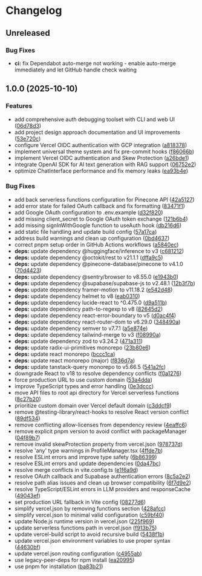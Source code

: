 # Changelog

## Unreleased

### Bug Fixes

* **ci:** fix Dependabot auto-merge not working - enable auto-merge immediately and let GitHub handle check waiting

## 1.0.0 (2025-10-10)


### Features

* add comprehensive auth debugging toolset with CLI and web UI ([06d78d3](https://github.com/GaryOcean428/Monkey-One/commit/06d78d3e2488cdbc87e5c4369b7775ee4e9e8352))
* add project design approach documentation and UI improvements ([53e720c](https://github.com/GaryOcean428/Monkey-One/commit/53e720c839b8bf40152b87ea6ecc59be9e09b4fe))
* configure Vercel OIDC authentication with GCP integration ([a818378](https://github.com/GaryOcean428/Monkey-One/commit/a81837872010dd589ec937fcefca441a349895ac))
* implement universal theme system and fix pre-commit hooks ([f86066b](https://github.com/GaryOcean428/Monkey-One/commit/f86066bcab9a9d5660ecdfee54638f6f39fd2b6f))
* implement Vercel OIDC authentication and Skew Protection ([a26bde1](https://github.com/GaryOcean428/Monkey-One/commit/a26bde1acaece00682c33b14d26a7b63ce1670da))
* integrate OpenAI SDK for AI text generation with RAG support ([06752e2](https://github.com/GaryOcean428/Monkey-One/commit/06752e2f065e5911d1c762d5988a53ba375a35da))
* optimize ChatInterface performance and fix memory leaks ([ea93b4e](https://github.com/GaryOcean428/Monkey-One/commit/ea93b4e72d0bd7d0a027010caae1ae95583ca553))


### Bug Fixes

* add back serverless functions configuration for Pinecone API ([42a5127](https://github.com/GaryOcean428/Monkey-One/commit/42a5127a05fcdcf65de9836a0af270fa324d1213))
* add error state for failed OAuth callback and fix formatting ([83471f1](https://github.com/GaryOcean428/Monkey-One/commit/83471f1a8fe1747b1d58179018bba19df98ef2bd))
* add Google OAuth configuration to .env.example ([d32f820](https://github.com/GaryOcean428/Monkey-One/commit/d32f82010f108e0d919554090753ff9e7b86d652))
* add missing client_secret to Google OAuth token exchange ([121b6b4](https://github.com/GaryOcean428/Monkey-One/commit/121b6b4b7bdb96ddd9ac4386f7a33f54acb73cad))
* add missing signInWithGoogle function to useAuth hook ([db216d6](https://github.com/GaryOcean428/Monkey-One/commit/db216d6803a5e4b16983eecc842138868bb14aaa))
* add static file handling and update build config ([57a17ca](https://github.com/GaryOcean428/Monkey-One/commit/57a17ca2b776a76829012a61790fdbd5ae8319da))
* address build warnings and clean up configuration ([0bd4637](https://github.com/GaryOcean428/Monkey-One/commit/0bd4637cff40b2109fbc2bd15375d2c42353b8c0))
* correct pnpm setup order in GitHub Actions workflows ([a5840ec](https://github.com/GaryOcean428/Monkey-One/commit/a5840ec1fa546c7224eb248969c677b5efb14621))
* **deps:** update dependency @huggingface/inference to v3 ([c681212](https://github.com/GaryOcean428/Monkey-One/commit/c681212dddc0371168534129d88e2c135cc5cc9f))
* **deps:** update dependency @octokit/rest to v21.1.1 ([dffa9c5](https://github.com/GaryOcean428/Monkey-One/commit/dffa9c5deaf6e1f1b7a2b503f2f8bc24294f141a))
* **deps:** update dependency @pinecone-database/pinecone to v4.1.0 ([70d4423](https://github.com/GaryOcean428/Monkey-One/commit/70d44238aea585b173c60fa61b0270d9324acbbd))
* **deps:** update dependency @sentry/browser to v8.55.0 ([e1943b0](https://github.com/GaryOcean428/Monkey-One/commit/e1943b0cb553fafaea981f71d30881eddef70989))
* **deps:** update dependency @supabase/supabase-js to v2.48.1 ([12b3f7b](https://github.com/GaryOcean428/Monkey-One/commit/12b3f7b91cc13ecdede0533dcf8a8de9b27ace13))
* **deps:** update dependency framer-motion to v11.18.2 ([e542d48](https://github.com/GaryOcean428/Monkey-One/commit/e542d48725f836ac72f10a39209b6a2a3a7933e6))
* **deps:** update dependency helmet to v8 ([eab0310](https://github.com/GaryOcean428/Monkey-One/commit/eab0310f0b5a6daa6b3d76caafc9e8dba0b3430d))
* **deps:** update dependency lucide-react to ^0.475.0 ([d9a511b](https://github.com/GaryOcean428/Monkey-One/commit/d9a511bd746e496638355c5337a66b260f673606))
* **deps:** update dependency path-to-regexp to v8 ([82645d2](https://github.com/GaryOcean428/Monkey-One/commit/82645d21348bd0f853e92b3d0385af2075466a29))
* **deps:** update dependency react-error-boundary to v5 ([d0ac4f4](https://github.com/GaryOcean428/Monkey-One/commit/d0ac4f4cd217df9932d204f579bb794e603ce4b4))
* **deps:** update dependency react-router-dom to v6.29.0 ([348490a](https://github.com/GaryOcean428/Monkey-One/commit/348490a229be660810ce6dcb759fe67cb6592534))
* **deps:** update dependency semver to v7.7.1 ([a5e874e](https://github.com/GaryOcean428/Monkey-One/commit/a5e874ed908898a9f1890bc5084983bad3755c7d))
* **deps:** update dependency tailwind-merge to v3 ([f08990a](https://github.com/GaryOcean428/Monkey-One/commit/f08990ab9c97a3cdf6cbcdea2398cef0e5aa4947))
* **deps:** update dependency zod to v3.24.2 ([471a311](https://github.com/GaryOcean428/Monkey-One/commit/471a311befdc12ec5ff0f9c21ab6416f373de9cd))
* **deps:** update radix-ui-primitives monorepo ([23b80e6](https://github.com/GaryOcean428/Monkey-One/commit/23b80e6a96ae83ee5895d17d288110880bbc28cf))
* **deps:** update react monorepo ([bccc1ca](https://github.com/GaryOcean428/Monkey-One/commit/bccc1ca17e15ec1596204ee6d6145ed176831d19))
* **deps:** update react monorepo (major) ([f836d7a](https://github.com/GaryOcean428/Monkey-One/commit/f836d7a1a3a07eced93778d3d4b7ad7792497691))
* **deps:** update tanstack-query monorepo to v5.66.5 ([541a2fc](https://github.com/GaryOcean428/Monkey-One/commit/541a2fcbe67183eff952fa2767a05b175df31e0e))
* downgrade React to v18 to resolve dependency conflicts ([f0a1276](https://github.com/GaryOcean428/Monkey-One/commit/f0a12767822072321b2c0636e0b69856ae851c3e))
* force production URL to use custom domain ([53a4dda](https://github.com/GaryOcean428/Monkey-One/commit/53a4ddaaaa1fe24e9f7289f900fe05c5f3d1c93a))
* improve TypeScript types and error handling ([0e3dccc](https://github.com/GaryOcean428/Monkey-One/commit/0e3dcccf8c9a8fbdab243b630e3ffd9784f72f99))
* move API files to root api directory for Vercel serverless functions ([8c27b20](https://github.com/GaryOcean428/Monkey-One/commit/8c27b20d5809860ae4ee3d5090d7efb753e0e7c0))
* prioritize custom domain over Vercel default domain ([c3ddcf9](https://github.com/GaryOcean428/Monkey-One/commit/c3ddcf91987b497eb074ca240d22197770eebf7f))
* remove @testing-library/react-hooks to resolve React version conflict ([89df534](https://github.com/GaryOcean428/Monkey-One/commit/89df5344e0d218d869e3bc79e2112415c274aa06))
* remove conflicting allow-licenses from dependency review ([4eaffc6](https://github.com/GaryOcean428/Monkey-One/commit/4eaffc6f452ec9567ebbe7f7e46bf558a7d08371))
* remove explicit pnpm version to avoid conflict with packageManager ([04f89b7](https://github.com/GaryOcean428/Monkey-One/commit/04f89b706348b1f4f04bc2e0a198d806ba4a7d47))
* remove invalid skewProtection property from vercel.json ([978737d](https://github.com/GaryOcean428/Monkey-One/commit/978737da529d2d04b8483b8737890b53bb1981ae))
* resolve 'any' type warnings in ProfileManager.tsx ([4ffde7b](https://github.com/GaryOcean428/Monkey-One/commit/4ffde7b891652e1f6988182faa9a1aeb93395155))
* resolve ESLint errors and improve type safety ([6b86399](https://github.com/GaryOcean428/Monkey-One/commit/6b863994abfc1ddbc8fb6d6ee55ac41d4ddf97de))
* resolve ESLint errors and update dependencies ([0da47bc](https://github.com/GaryOcean428/Monkey-One/commit/0da47bc321c5a79756d3cd9ebbc8188d818f6b83))
* resolve merge conflicts in vite.config.ts ([e1f6a9d](https://github.com/GaryOcean428/Monkey-One/commit/e1f6a9d195153f1aaa5aa72776c16f3e9313382f))
* resolve OAuth callback and Supabase authentication errors ([8c5a2e2](https://github.com/GaryOcean428/Monkey-One/commit/8c5a2e2a62612faa7529e54f9e8b2626ccbc226a))
* resolve path alias issues and clean up browser compatibility ([6f7d9e2](https://github.com/GaryOcean428/Monkey-One/commit/6f7d9e2ee22cdc4fbeafc1f61f8c009013361e11))
* resolve TypeScript/ESLint errors in LLM providers and responseCache ([49043ef](https://github.com/GaryOcean428/Monkey-One/commit/49043efc7b98fd423623ff57c2a59ac7b79e4fd2))
* set production URL fallback in Vite config ([08277d6](https://github.com/GaryOcean428/Monkey-One/commit/08277d62b16ff7c0820675cb2f8ecf68ba3de727))
* simplify vercel.json by removing functions section ([428afcc](https://github.com/GaryOcean428/Monkey-One/commit/428afccd907422b4f9bf7b94689591b6ff80c936))
* simplify vercel.json to minimal valid configuration ([c59bf40](https://github.com/GaryOcean428/Monkey-One/commit/c59bf40c135109c4d237a0db8221842a363f6df7))
* update Node.js runtime version in vercel.json ([225f969](https://github.com/GaryOcean428/Monkey-One/commit/225f969bdafa83f66bcf655e8a35d62a9d5f6e91))
* update serverless functions path in vercel.json ([f913b75](https://github.com/GaryOcean428/Monkey-One/commit/f913b7532e43984cf88098c64f39946cb17ccb71))
* update vercel-build script to avoid recursive build ([5438f1b](https://github.com/GaryOcean428/Monkey-One/commit/5438f1b8ac480510843c0ac1cb7f35639799193c))
* update vercel.json environment variables to use proper syntax ([44630bf](https://github.com/GaryOcean428/Monkey-One/commit/44630bfe842fc4e9a2e499c9e9a54d1e15066230))
* update vercel.json routing configuration ([c4955ab](https://github.com/GaryOcean428/Monkey-One/commit/c4955abdd97413ce0f1ce9bf4284cefde55348c1))
* use legacy-peer-deps for npm install ([ea20995](https://github.com/GaryOcean428/Monkey-One/commit/ea2099517c1bee70e3e33481246734df50fcf5e5))
* use pnpm for installation ([ba83b21](https://github.com/GaryOcean428/Monkey-One/commit/ba83b21f1151c708b4cff6d652319cf81c1e534d))
